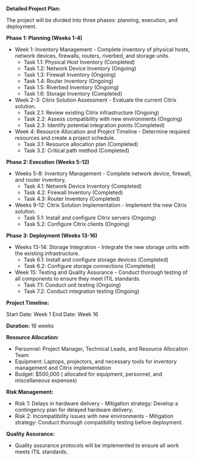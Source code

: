 **Detailed Project Plan:**

The project will be divided into three phases: planning, execution, and deployment.

**Phase 1: Planning (Weeks 1-4)**

* Week 1: Inventory Management - Complete inventory of physical hosts, network devices, firewalls, routers, riverbed, and storage units.
	+ Task 1.1: Physical Host Inventory (Completed)
	+ Task 1.2: Network Device Inventory (Ongoing)
	+ Task 1.3: Firewall Inventory (Ongoing)
	+ Task 1.4: Router Inventory (Ongoing)
	+ Task 1.5: Riverbed Inventory (Ongoing)
	+ Task 1.6: Storage Inventory (Completed)
* Week 2-3: Citrix Solution Assessment - Evaluate the current Citrix solution.
	+ Task 2.1: Review existing Citrix infrastructure (Ongoing)
	+ Task 2.2: Assess compatibility with new environments (Ongoing)
	+ Task 2.3: Identify potential integration points (Completed)
* Week 4: Resource Allocation and Project Timeline - Determine required resources and create a project schedule.
	+ Task 3.1: Resource allocation plan (Completed)
	+ Task 3.2: Critical path method (Completed)

**Phase 2: Execution (Weeks 5-12)**

* Weeks 5-8: Inventory Management - Complete network device, firewall, and router inventory.
	+ Task 4.1: Network Device Inventory (Completed)
	+ Task 4.2: Firewall Inventory (Completed)
	+ Task 4.3: Router Inventory (Completed)
* Weeks 9-12: Citrix Solution Implementation - Implement the new Citrix solution.
	+ Task 5.1: Install and configure Citrix servers (Ongoing)
	+ Task 5.2: Configure Citrix clients (Ongoing)

**Phase 3: Deployment (Weeks 13-16)**

* Weeks 13-14: Storage Integration - Integrate the new storage units with the existing infrastructure.
	+ Task 6.1: Install and configure storage devices (Completed)
	+ Task 6.2: Configure storage connections (Completed)
* Week 15: Testing and Quality Assurance - Conduct thorough testing of all components to ensure they meet ITIL standards.
	+ Task 7.1: Conduct unit testing (Ongoing)
	+ Task 7.2: Conduct integration testing (Ongoing)

**Project Timeline:**

Start Date: Week 1
End Date: Week 16

**Duration:** 16 weeks

**Resource Allocation:**

* Personnel: Project Manager, Technical Leads, and Resource Allocation Team
* Equipment: Laptops, projectors, and necessary tools for inventory management and Citrix implementation
* Budget: $500,000 ( allocated for equipment, personnel, and miscellaneous expenses)

**Risk Management:**

* Risk 1: Delays in hardware delivery - Mitigation strategy: Develop a contingency plan for delayed hardware delivery.
* Risk 2: Incompatibility issues with new environments - Mitigation strategy: Conduct thorough compatibility testing before deployment.

**Quality Assurance:**

* Quality assurance protocols will be implemented to ensure all work meets ITIL standards.